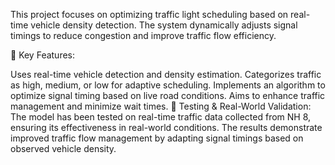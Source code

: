 This project focuses on optimizing traffic light scheduling based on real-time vehicle density detection. The system dynamically adjusts signal timings to reduce congestion and improve traffic flow efficiency.

🔹 Key Features:

Uses real-time vehicle detection and density estimation.
Categorizes traffic as high, medium, or low for adaptive scheduling.
Implements an algorithm to optimize signal timing based on live road conditions.
Aims to enhance traffic management and minimize wait times.
🔹 Testing & Real-World Validation:
The model has been tested on real-time traffic data collected from NH 8, ensuring its effectiveness in real-world conditions. The results demonstrate improved traffic flow management by adapting signal timings based on observed vehicle density.
